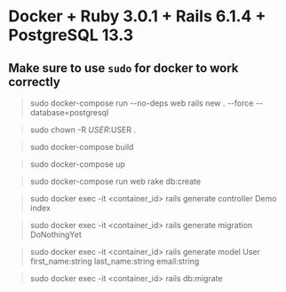 # Docker + Ruby 3.0.1 + Rails 6.1.4 + PostgreSQL 13.3

## Make sure to use `sudo` for docker to work correctly

> sudo docker-compose run --no-deps web rails new . --force --database=postgresql

> sudo chown -R $USER:$USER .

> sudo docker-compose build

> sudo docker-compose up

> sudo docker-compose run web rake db:create

> sudo docker exec -it <container_id> rails generate controller Demo index

> sudo docker exec -it <container_id> rails generate migration DoNothingYet

> sudo docker exec -it <container_id> rails generate model User first_name:string last_name:string email:string

> sudo docker exec -it <container_id> rails db:migrate